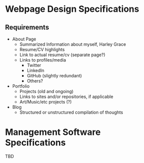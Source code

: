 # Webpage Design Specifications

## Requirements

- About Page
    - Summarized Information about myself, Harley Grace
    - Resume/CV highlights
    - Link to actual resume/cv (separate page?)
    - Links to profiles/media
        - Twitter
        - LinkedIn
        - GitHub (slightly redundant)
        - Others?
- Portfolio
    - Projects (old and ongoing)
    - Links to sites and/or repositories, if applicable
    - Art/Music/etc projects (?)
- Blog
    - Structured or unstructured compilation of thoughts

# Management Software Specifications

TBD